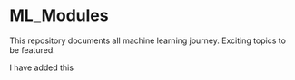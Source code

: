 # ML_Modules
This repository documents all machine learning journey. Exciting topics to be featured.

I have added this
